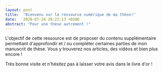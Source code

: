 ```yaml
---
layout: post
title:  "Bienvenu sur la ressource numérique de ma thèse!"
date:   2020-07-28 20:22:13 +0200
abstract: "Pour une thèse autrement !"
---
```


L'objectif de cette ressource est de proposer du contenu supplémentaire permettant d'approfondir et / ou compléter
certaines parties de mon manuscrit de thèse. Vous y trouverez nos articles, des vidéos et bien plus encore !

Très bonne visite et n'hésitez pas à laisser votre avis dans le livre d'or ! 